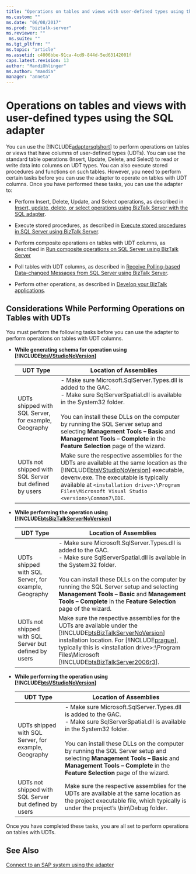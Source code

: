```yaml
---
title: "Operations on tables and views with user-defined types using the SQL adapter | Microsoft Docs"
ms.custom: ""
ms.date: "06/08/2017"
ms.prod: "biztalk-server"
ms.reviewer: ""
 ms.suite: ""
ms.tgt_pltfrm: ""
ms.topic: "article"
ms.assetid: c4006bbe-91ca-4cd9-844d-5ed63142001f
caps.latest.revision: 13
author: "MandiOhlinger"
ms.author: "mandia"
manager: "anneta"
---
```

# Operations on tables and views with user-defined types using the SQL adapter
You can use the [!INCLUDE[adaptersqlshort](../../includes/adaptersqlshort-md.md)] to perform operations on tables or views that have columns of user-defined types (UDTs). You can use the standard table operations (Insert, Update, Delete, and Select) to read or write data into columns on UDT types. You can also execute stored procedures and functions on such tables. However, you need to perform certain tasks before you can use the adapter to operate on tables with UDT columns. Once you have performed these tasks, you can use the adapter to:  
  
-   Perform Insert, Delete, Update, and Select operations, as described in [Insert, update, delete, or select operations using BizTalk Server with the SQL adapter](../../adapters-and-accelerators/adapter-sql/insert-update-delete-or-select-using-the-sql-adapter-in-biztalk-server.md).  
  
-   Execute stored procedures, as described in [Execute stored procedures in SQL Server using BizTalk Server](../../adapters-and-accelerators/adapter-sql/execute-stored-procedures-in-sql-server-using-biztalk-server.md).  
  
-   Perform composite operations on tables with UDT columns, as described in [Run composite operations on SQL Server using BizTalk Server](../../adapters-and-accelerators/adapter-sql/run-composite-operations-on-sql-server-using-biztalk-server.md)  
  
-   Poll tables with UDT columns, as described in [Receive Polling-based Data-changed Messages from SQL Server using BizTalk Server](../../adapters-and-accelerators/adapter-sql/receive-polling-based-data-changed-messages-from-sql-server-using-biztalk.md).  
  
-   Perform other operations, as described in [Develop your BizTalk applications](../../core/develop-your-biztalk-applications.md).  
  
## Considerations While Performing Operations on Tables with UDTs  
 You must perform the following tasks before you can use the adapter to perform operations on tables with UDT columns.  
  
-   **While generating schema for operation using [!INCLUDE[btsVStudioNoVersion](../../includes/btsvstudionoversion-md.md)]**  
  
    |UDT Type|Location of Assemblies|  
    |--------------|----------------------------|  
    |UDTs shipped with SQL Server, for example, Geography|-   Make sure Microsoft.SqlServer.Types.dll is added to the GAC.<br />-   Make sure SqlServerSpatial.dll is available in the System32 folder.<br /><br /> You can install these DLLs on the computer by running the SQL Server setup and selecting **Management Tools – Basic** and **Management Tools – Complete** in the **Feature Selection** page of the wizard.|  
    |UDTs not shipped with SQL Server but defined by users|Make sure the respective assemblies for the UDTs are available at the same location as the [!INCLUDE[btsVStudioNoVersion](../../includes/btsvstudionoversion-md.md)] executable, devenv.exe. The executable is typically available at `<installation drive>:\Program Files\Microsoft Visual Studio <version>\Common7\IDE`.|  
  
-   **While performing the operation using [!INCLUDE[btsBizTalkServerNoVersion](../../includes/btsbiztalkservernoversion-md.md)]**  
  
    |UDT Type|Location of Assemblies|  
    |--------------|----------------------------|  
    |UDTs shipped with SQL Server, for example, Geography|-   Make sure Microsoft.SqlServer.Types.dll is added to the GAC.<br />-   Make sure SqlServerSpatial.dll is available in the System32 folder.<br /><br /> You can install these DLLs on the computer by running the SQL Server setup and selecting **Management Tools – Basic** and **Management Tools – Complete** in the **Feature Selection** page of the wizard.|  
    |UDTs not shipped with SQL Server but defined by users|Make sure the respective assemblies for the UDTs are available under the [!INCLUDE[btsBizTalkServerNoVersion](../../includes/btsbiztalkservernoversion-md.md)] installation location. For [!INCLUDE[prague](../../includes/prague-md.md)], typically this is \<installation drive>:\Program Files\Microsoft [!INCLUDE[btsBizTalkServer2006r3](../../includes/btsbiztalkserver2006r3-md.md)].|  
  
-   **While performing the operation using [!INCLUDE[btsVStudioNoVersion](../../includes/btsvstudionoversion-md.md)]**  
  
    |UDT Type|Location of Assemblies|  
    |--------------|----------------------------|  
    |UDTs shipped with SQL Server, for example, Geography|-   Make sure Microsoft.SqlServer.Types.dll is added to the GAC.<br />-   Make sure SqlServerSpatial.dll is available in the System32 folder.<br /><br /> You can install these DLLs on the computer by running the SQL Server setup and selecting **Management Tools – Basic** and **Management Tools – Complete** in the **Feature Selection** page of the wizard.|  
    |UDTs not shipped with SQL Server but defined by users|Make sure the respective assemblies for the UDTs are available at the same location as the project executable file, which typically is under the project’s \bin\Debug folder.|  
  
 Once you have completed these tasks, you are all set to perform operations on tables with UDTs.  
  
## See Also  
 [Connect to an SAP system using the adapter](../../adapters-and-accelerators/adapter-sap/connect-to-an-sap-system-using-the-adapter.md)